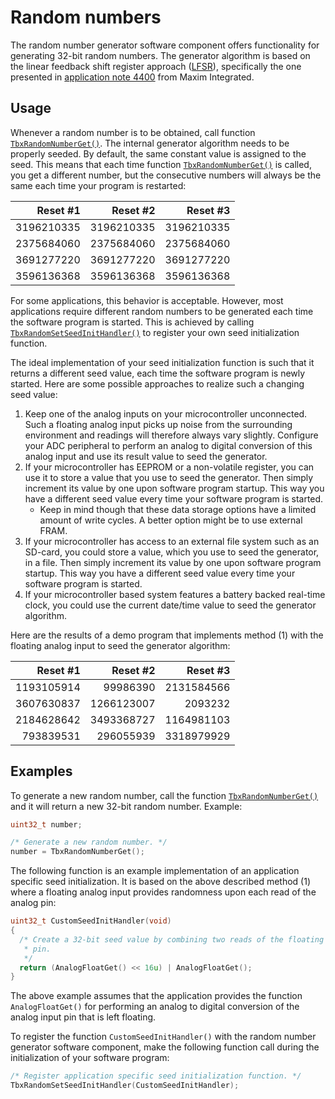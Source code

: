 # Random numbers

The random number generator software component offers functionality for
generating 32-bit random numbers. The generator algorithm is based on the linear
feedback shift register approach ([LFSR](https://en.wikipedia.org/wiki/Linear-feedback_shift_register)), specifically the one presented in [application note 4400](https://www.maximintegrated.com/en/app-notes/index.mvp/id/4400) from Maxim Integrated.

## Usage

Whenever a random number is to be obtained, call function [`TbxRandomNumberGet()`](apiref.md#tbxrandomnumberget).
The internal generator algorithm needs to be properly seeded. By default, the
same constant value is assigned to the seed. This means that each time function
[`TbxRandomNumberGet()`](apiref.md#tbxrandomnumberget) is called, you get a different number, but the consecutive
numbers will always be the same each time your program is restarted:

| Reset #1     | Reset #2     | Reset #3     |
| ------------:| ------------:| ------------:|
| 3196210335   | 3196210335   | 3196210335   |
| 2375684060   | 2375684060   | 2375684060   |
| 3691277220   | 3691277220   | 3691277220   |
| 3596136368   | 3596136368   | 3596136368   |

For some applications, this behavior is acceptable. However, most applications
require different random numbers to be generated each time the software program
is started. This is achieved by calling [`TbxRandomSetSeedInitHandler()`](apiref.md#tbxrandomsetseedinithandler) to
register your own seed initialization function.

The ideal implementation of your seed initialization function is such that it
returns a different seed value, each time the software program is newly started.
Here are some possible approaches to realize such a changing seed value:

1. Keep one of the analog inputs on your microcontroller unconnected. Such a
   floating analog input picks up noise from the surrounding environment and
   readings will therefore always vary slightly. Configure your ADC peripheral
   to perform an analog to digital conversion of this analog input and use its
   result value to seed the generator.
2. If your microcontroller has EEPROM or a non-volatile register, you can use it
   to store a value that you use to seed the generator. Then simply increment
   its value by one upon software program startup. This way you have a different
   seed value every time your software program is started.
   * Keep in mind though that these data storage options have a limited amount
     of write cycles. A better option might be to use external FRAM.
3. If your microcontroller has access to an external file system such as an
   SD-card, you could store a value, which you use to seed the generator, in a
   file. Then simply increment its value by one upon software program startup.
   This way you have a different seed value every time your software program is
   started.
4. If your microcontroller based system features a battery backed real-time
   clock, you could use the current date/time value to seed the generator
   algorithm.

Here are the results of a demo program that implements method (1) with the
floating analog input to seed the generator algorithm:  

| Reset #1     | Reset #2     | Reset #3     |
| ------------:| ------------:| ------------:|
| 1193105914   |   99986390   | 2131584566   |
| 3607630837   | 1266123007   |    2093232   |
| 2184628642   | 3493368727   | 1164981103   |
|  793839531   |  296055939   | 3318979929   |


## Examples

To generate a new random number, call the function [`TbxRandomNumberGet()`](apiref.md#tbxrandomnumberget) and it
will return a new 32-bit random number. Example:

```c
uint32_t number;

/* Generate a new random number. */
number = TbxRandomNumberGet();
```

The following function is an example implementation of an application specific
seed initialization. It is based on the above described method (1) where a
floating analog input provides randomness upon each read of the analog pin:

```c
uint32_t CustomSeedInitHandler(void)
{
  /* Create a 32-bit seed value by combining two reads of the floating analog
   * pin.
   */
  return (AnalogFloatGet() << 16u) | AnalogFloatGet();
}
```

The above example assumes that the application provides the function
`AnalogFloatGet()` for performing an analog to digital conversion of the analog
input pin that is left floating.

To register the function `CustomSeedInitHandler()` with the random number
generator software component, make the following function call during the
initialization of your software program:

```c
/* Register application specific seed initialization function. */
TbxRandomSetSeedInitHandler(CustomSeedInitHandler);
```
